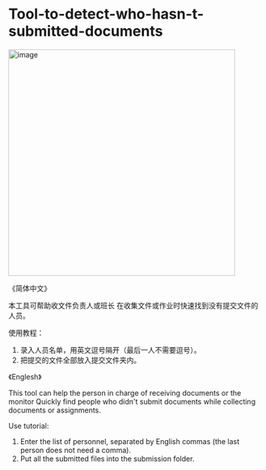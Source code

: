 # Tool-to-detect-who-hasn-t-submitted-documents
<img width="448" alt="image" src="https://user-images.githubusercontent.com/45760920/163669938-fe434fae-2682-402a-afb8-952504465fd4.png">

 
 
 
《简体中文》

本工具可帮助收文件负责人或班长
在收集文件或作业时快速找到没有提交文件的人员。


使用教程：
1. 录入人员名单，用英文逗号隔开（最后一人不需要逗号）。
2. 把提交的文件全部放入提交文件夹内。
 
 
 
  
  
 
  
   
   
 
《Englesh》

This tool can help the person in charge of receiving documents or the monitor
Quickly find people who didn't submit documents while collecting documents or assignments.


Use tutorial:
1. Enter the list of personnel, separated by English commas (the last person does not need a comma).
2. Put all the submitted files into the submission folder.
